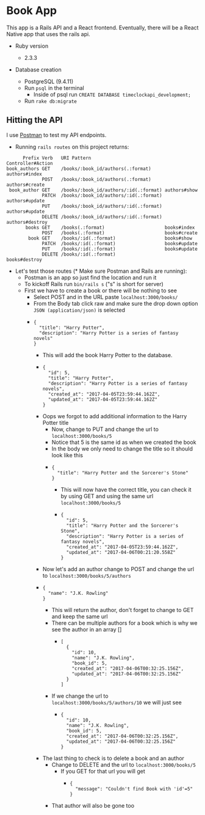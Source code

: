 # Book App

This app is a Rails API and a React frontend. Eventually, there will be a React Native app that uses the rails api.

* Ruby version
  * 2.3.3

* Database creation
  * PostgreSQL (9.4.11)
  * Run `psql` in the terminal
    * Inside of psql run `CREATE DATABASE timeclockapi_development;`
  * Run `rake db:migrate`

## Hitting the API

I use [Postman](https://www.getpostman.com/) to test my API endpoints.

* Running `rails routes` on this project returns:
```
      Prefix Verb   URI Pattern                           Controller#Action
book_authors GET    /books/:book_id/authors(.:format)     authors#index
             POST   /books/:book_id/authors(.:format)     authors#create
 book_author GET    /books/:book_id/authors/:id(.:format) authors#show
             PATCH  /books/:book_id/authors/:id(.:format) authors#update
             PUT    /books/:book_id/authors/:id(.:format) authors#update
             DELETE /books/:book_id/authors/:id(.:format) authors#destroy
       books GET    /books(.:format)                      books#index
             POST   /books(.:format)                      books#create
        book GET    /books/:id(.:format)                  books#show
             PATCH  /books/:id(.:format)                  books#update
             PUT    /books/:id(.:format)                  books#update
             DELETE /books/:id(.:format)                  books#destroy
```
* Let's test those routes (* Make sure Postman and Rails are running):
  * Postman is an app so just find the location and run it
  * To kickoff Rails run `bin/rails s` ("s" is short for server)
  * First we have to create a book or there will be nothing to see
    * Select POST and in the URL paste `localhost:3000/books/`
    * From the Body tab click raw and make sure the drop down option `JSON (application/json)` is selected
    * ```
      {
        "title": "Harry Potter",
        "description": "Harry Potter is a series of fantasy novels"
      }
      ```
      * This will add the book Harry Potter to the database.
      * ```
        {
          "id": 5,
          "title": "Harry Potter",
          "description": "Harry Potter is a series of fantasy novels",
          "created_at": "2017-04-05T23:59:44.162Z",
          "updated_at": "2017-04-05T23:59:44.162Z"
        }
        ```
      * Oops we forgot to add additional information to the Harry Potter title
        * Now, change to PUT and change the url to `localhost:3000/books/5`
        * Notice that 5 is the same id as when we created the book
        * In the body we only need to change the title so it should look like this
        * ```
          {
            "title": "Harry Potter and the Sorcerer's Stone"
          }
          ```
          * This will now have the correct title, you can check it by using GET and using the same url `localhost:3000/books/5`
          * ```
            {
              "id": 5,
              "title": "Harry Potter and the Sorcerer's Stone",
              "description": "Harry Potter is a series of fantasy novels",
              "created_at": "2017-04-05T23:59:44.162Z",
              "updated_at": "2017-04-06T00:21:20.558Z"
            }
            ```
      * Now let's add an author change to POST and change the url to `localhost:3000/books/5/authors`
      * ```
        {
          "name": "J.K. Rowling"
        }
        ```
        * This will return the author, don't forget to change to GET and keep the same url
        * There can be multiple authors for a book which is why we see the author in an array []
          * ```
            [
              {
                "id": 10,
                "name": "J.K. Rowling",
                "book_id": 5,
                "created_at": "2017-04-06T00:32:25.156Z",
                "updated_at": "2017-04-06T00:32:25.156Z"
              }
            ]
            ```
        * If we change the url to `localhost:3000/books/5/authors/10` we will just see
          * ```
            {
              "id": 10,
              "name": "J.K. Rowling",
              "book_id": 5,
              "created_at": "2017-04-06T00:32:25.156Z",
              "updated_at": "2017-04-06T00:32:25.156Z"
            }
            ```
      * The last thing to check is to delete a book and an author
        * Change to DELETE and the url to `localhost:3000/books/5`
          * If you GET for that url you will get
            * ```
              {
                "message": "Couldn't find Book with 'id'=5"
              }
              ```
        * That author will also be gone too